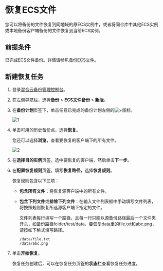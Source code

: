 # 恢复ECS文件

您可以将备份的文件恢复到同地域的原ECS实例中，或者将同仓库中其他ECS实例或本地备份客户端备份的文件恢复到当前ECS实例。

## 前提条件

已完成ECS文件备份。详情请参见[备份ECS文件](/intl.zh-CN/ECS备份教程/ECS文件备份（新版）/备份ECS文件.md)。

## 新建恢复任务

1.  登录[混合云备份管理控制台](https://hbr.console.aliyun.com)。

2.  在左侧导航栏，选择**备份** \> **ECS文件备份** \> **新版**。

3.  在**备份计划**页签下，单击任意已完成的备份计划左侧的![+](https://static-aliyun-doc.oss-cn-hangzhou.aliyuncs.com/assets/img/zh-CN/2303552061/p172225.jpg)图标。

    ![1](https://static-aliyun-doc.oss-cn-hangzhou.aliyuncs.com/assets/img/zh-CN/2303552061/p172251.jpg)

4.  单击可用的历史备份点，选择**恢复**。

    您还可以选择**浏览**，查看要恢复的客户端下的所有文件。

    ![2](https://static-aliyun-doc.oss-cn-hangzhou.aliyuncs.com/assets/img/zh-CN/9544794061/p172253.jpg)

5.  在**选择目的实例**页签，选中要恢复的客户端，然后单击**下一步**。

6.  在**配置恢复规则**页签，填写**恢复路径**，选择**恢复规则**。

    恢复规则包含以下三项：

    -   **包含所有文件**：将恢复源客户端中的所有文件。
    -   **包含下列文件**或**排除下列文件**：在输入文件列表框中手动填写文件列表，将按照规则恢复所选源客户端下指定的文件。

        文件列表每行填写一个路径，且每一行只能以源备份路径最后一个文件夹开头，如备份路径folder/test/data，要恢复data里的file.txt和abc.png，请按如下格式填写路径。

        ```
        /data/file.txt
        /data/abc.png
        ```

7.  单击**开始恢复**。

    恢复任务创建后，可以在恢复任务页签的**状态**栏查看恢复任务进度。


